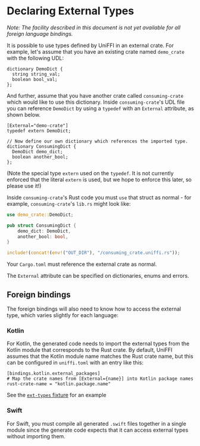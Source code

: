 # Declaring External Types

*Note: The facility described in this document is not yet available for all foreign language
bindings.*

It is possible to use types defined by UniFFI in an external crate. For example, let's assume
that you have an existing crate named `demo_crate` with the following UDL:

```idl
dictionary DemoDict {
  string string_val;
  boolean bool_val;
};
```

And further, assume that you have another crate called `consuming-crate` which would like to use
this dictionary. Inside `consuming-crate`'s UDL file you can reference `DemoDict` by using a
`typedef` with an `External` attribute, as shown below.

```idl
[External="demo-crate"]
typedef extern DemoDict;

// Now define our own dictionary which references the imported type.
dictionary ConsumingDict {
  DemoDict demo_dict;
  boolean another_bool;
};

```

(Note the special type `extern` used on the `typedef`. It is not currently enforced that the
literal `extern` is used, but we hope to enforce this later, so please use it!)

Inside `consuming-crate`'s Rust code you must `use` that struct as normal - for example,
`consuming-crate`'s `lib.rs` might look like:

```rust
use demo_crate::DemoDict;

pub struct ConsumingDict {
    demo_dict: DemoDict,
    another_bool: bool,
}

include!(concat!(env!("OUT_DIR"), "/consuming_crate.uniffi.rs"));
```

Your `Cargo.toml` must reference the external crate as normal.

The `External` attribute can be specified on dictionaries, enums and errors.

## Foreign bindings

The foreign bindings will also need to know how to access the external type,
which varies slightly for each language:

### Kotlin

For Kotlin, the generated code needs to import the external types from the
Kotlin module that corresponds to the Rust crate.  By default, UniFFI assumes
that the Kotlin module name matches the Rust crate name, but this can be
configured in `uniffi.toml` with an entry like this:

```
[bindings.kotlin.external_packages]
# Map the crate names from [External={name}] into Kotlin package names
rust-crate-name = "kotlin.package.name"
```

See the [`ext-types` fixture](https://github.com/mozilla/uniffi-rs/blob/main/fixtures/ext-types/lib/uniffi.toml)
for an example

### Swift

For Swift, you must compile all generated `.swift` files together in a single
module since the generate code expects that it can access external types
without importing them.
